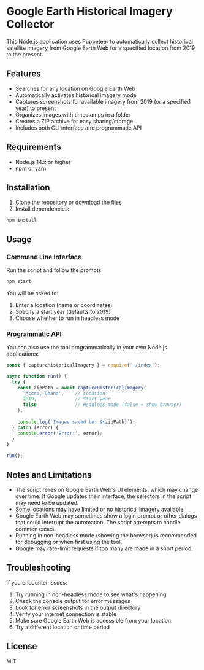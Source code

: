 # Google Earth Historical Imagery Collector

This Node.js application uses Puppeteer to automatically collect historical satellite imagery from Google Earth Web for a specified location from 2019 to the present.

## Features

- Searches for any location on Google Earth Web
- Automatically activates historical imagery mode
- Captures screenshots for available imagery from 2019 (or a specified year) to present
- Organizes images with timestamps in a folder
- Creates a ZIP archive for easy sharing/storage
- Includes both CLI interface and programmatic API

## Requirements

- Node.js 14.x or higher
- npm or yarn

## Installation

1. Clone the repository or download the files
2. Install dependencies:

```bash
npm install
```

## Usage

### Command Line Interface

Run the script and follow the prompts:

```bash
npm start
```

You will be asked to:
1. Enter a location (name or coordinates)
2. Specify a start year (defaults to 2019)
3. Choose whether to run in headless mode

### Programmatic API

You can also use the tool programmatically in your own Node.js applications:

```javascript
const { captureHistoricalImagery } = require('./index');

async function run() {
  try {
    const zipPath = await captureHistoricalImagery(
      'Accra, Ghana',    // Location
      2019,              // Start year
      false              // Headless mode (false = show browser)
    );
    
    console.log(`Images saved to: ${zipPath}`);
  } catch (error) {
    console.error('Error:', error);
  }
}

run();
```

## Notes and Limitations

- The script relies on Google Earth Web's UI elements, which may change over time. If Google updates their interface, the selectors in the script may need to be updated.
- Some locations may have limited or no historical imagery available.
- Google Earth Web may sometimes show a login prompt or other dialogs that could interrupt the automation. The script attempts to handle common cases.
- Running in non-headless mode (showing the browser) is recommended for debugging or when first using the tool.
- Google may rate-limit requests if too many are made in a short period.

## Troubleshooting

If you encounter issues:

1. Try running in non-headless mode to see what's happening
2. Check the console output for error messages
3. Look for error screenshots in the output directory
4. Verify your internet connection is stable
5. Make sure Google Earth Web is accessible from your location
6. Try a different location or time period

## License

MIT